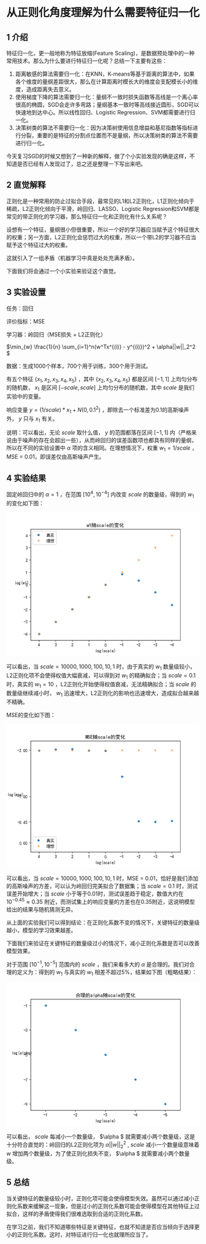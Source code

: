 # 从正则化角度理解为什么需要特征归一化

## 1 介绍

特征归一化，更一般地称为特征放缩(Feature Scaling)，是数据预处理中的一种常用技术。那么为什么要进行特征归一化呢？总结一下主要有这些：

1. 距离敏感的算法需要归一化：在KNN，K-means等基于距离的算法中，如果各个维度的量纲差距很大，那么在计算距离时模长大的维度会支配模长小的维度，造成距离失去意义。
2. 使用梯度下降的算法需要归一化：量纲不一致时损失函数等高线是一个离心率很高的椭圆，SGD会走许多弯路；量纲基本一致时等高线接近圆形，SGD可以快速地到达中心。所以线性回归、Logistic Regression、SVM都需要进行归一化。
3. 决策树类的算法不需要归一化：因为决策树使用信息增益和基尼指数等指标进行分裂，重要的是特征的分割点位置而不是量纲，所以决策树类的算法不需要进行归一化。

今天复习SGD的时候又想到了一种新的解释，做了个小实验发现的确是这样，不知道是否已经有人发现过了，总之还是整理一下写出来吧。

## 2 直觉解释

正则化是一种常用的防止过拟合手段，最常见的L1和L2正则化，L1正则化倾向于稀疏，L2正则化倾向于平滑，岭回归、LASSO、Logistic Regression和SVM都是常见的带正则化的学习器，那么特征归一化和正则化有什么关系呢？

设想有一个特征，量纲很小但很重要，所以一个好的学习器应当赋予这个特征很大的权重；另一方面，L2正则化会惩罚过大的权重，所以一个带L2的学习器不应当赋予这个特征过大的权重。

这就引入了一组矛盾（机器学习中真是处处充满矛盾）。

下面我们将会通过一个小实验来验证这个直觉。

## 3 实验设置

任务：回归

评价指标：MSE

学习器：岭回归（MSE损失 + L2正则化）

$\min_{w} \frac{1}{n} \sum_{i=1}^n(w^Tx^{(i)} - y^{(i)})^2 + \alpha||w||_2^2 $

数据：生成1000个样本，700个用于训练，300个用于测试。

有五个特征 
$\{x_1, x_2, x_3, x_4, x_5\}$
，其中 
$\{x_2, x_3, x_4, x_5\}$
都是区间 
$[-1, 1]$
上均匀分布的随机数， 
$x_1$
是区间 
$[-scale, scale]$
上均匀分布的随机数，其中 
$scale$
是我们实验中的变量。

响应变量 
$y = (1/scale) * x_1 + N(0,0.1^2)$
，即除去一个标准差为0.1的高斯噪声外， 
$y$
只与 
$x_1$
有关。

说明：可以看出，无论 
$scale$
取什么值， 
$y$
的范围都落在区间 
$[-1, 1]$
内（严格来说由于噪声的存在会超出一些），从而岭回归的误差函数项也都具有同样的量纲，所以在不同的实验设置中 
$\alpha$
项的含义相同。在理想情况下，权重 
$w_1 = 1/scale$
，MSE = 0.01，即误差仅由高斯噪声产生。

## 4 实验结果
固定岭回归中的 
$\alpha=1$
，在范围 
$[10^{4}, 10^{-4}]$
内改变 
$scale$
的数量级，得到的 
$w_1$
的变化如下图：

![alt text](images/blog4_1.png)

可以看出，当 
$scale = 10000, 1000, 100, 10, 1$
时，由于真实的 
$w_1$
数量级较小，L2正则化项不会使得权值大幅衰减，可以得到对 
$w_1$
的精确拟合；当 
$scale = 0.1$
时，真实的 
$w_1=10$
，L2正则化开始使得权值衰减，无法精确拟合；当 
$scale$
的数量级继续减小时， 
$w_1$
迅速增大，L2正则化的影响也迅速增大，造成拟合越来越不精确。

MSE的变化如下图：

![alt text](images/blog4_2.png)

可以看出，当 
$scale = 10000, 1000, 100, 10, 1$
时，MSE = 0.01，恰好是我们添加的高斯噪声的方差，可以认为岭回归完美拟合了数据集；当 
$scale = 0.1$
时，测试误差开始增大；当 
$scale$
小于等于0.01时，测试误差趋于稳定，数值大约在 
$10^{-0.45} \approx 0.35$
附近，而测试集上的响应变量的方差也在0.35附近，这说明模型给出的结果与随机猜测无异。

从上面的实验我们可以得到结论：在正则化系数不变的情况下，关键特征的数量级越小，模型的学习效果越差。

下面我们来验证在关键特征的数量级过小的情况下，减小正则化系数是否可以改善模型效果。

对于范围 
$[10^{-1}, 10^{-5}]$
范围内的 
$scale$
，我们来看多大的 
$\alpha$
是合理的。我们对合理的定义为：得到的 
$w_1$
与真实的 
$w_1$
相差不超过5%，结果如下图（粗略结果）：

![alt text](images/blog4_3.png)

可以看出，
$scale$
每减小一个数量级， 
$\alpha $
就需要减小两个数量级，这是十分符合直觉的：岭回归的L2正则化项为 
$\alpha||w||_2^2$
, 
$scale$
减小一个数量级意味着 
$w$
增加两个数量级，为了使正则化损失不变， 
$\alpha $
就需要减小两个数量级。

## 5 总结

当关键特征的数量级较小时，正则化项可能会使得模型失效。虽然可以通过减小正则化系数来缓解这一现象，但是过小的正则化系数可能会使得模型在其他特征上过拟合，这样的矛盾使得我们很难选取到合适的正则化系数。

在学习之前，我们不知道哪些特征是关键特征，也就不知道是否应当倾向于选择更小的正则化系数。这时，对特征进行归一化也就理所应当了。

